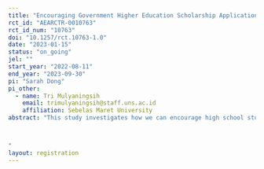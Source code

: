 ```yaml
---
title: "Encouraging Government Higher Education Scholarship Application through Motivation and Information Intervention: Randomized Controlled Trial in Indonesia"
rct_id: "AEARCTR-0010763"
rct_id_num: "10763"
doi: "10.1257/rct.10763-1.0"
date: "2023-01-15"
status: "on_going"
jel: ""
start_year: "2022-08-11"
end_year: "2023-09-30"
pi: "Sarah Dong"
pi_other:
  - name: Tri Mulyaningsih
    email: trimulyaningsih@staff.uns.ac.id
    affiliation: Sebelas Maret University
abstract: "This study investigates how we can encourage high school students from economically disadvantaged backgrounds to apply for government scholarships. We conduct this study in 31 high schools in one city in Indonesia. The Indonesian government provides a generous scholarship to university students from economically disadvantaged backgrounds. This scholarship covers both tuition and living cost for the entire length of the students' study. From previous studies we found that many students who were eligible for the scholarship did not apply for the scholarship. In this study we aim to find out why by testing an intervention that provides motivation and information about the scholarship during the last year of high school. We randomly allocate 1256 economically disadvantaged students to the treatment group and the control group. The intervention involves playing a short motivational and informational video and a question and answer session. We measure students' motivation and knowledge about the scholarship a few weeks after the intervention and we also track whether the students apply for the scholarship by the application deadline of the scholarship.

"
layout: registration
---
```


